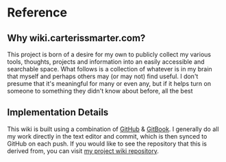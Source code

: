 # Reference

## Why wiki.carterissmarter.com?

This project is born of a desire for my own to publicly collect my various tools, thoughts, projects and information into an easily accessible and searchable space. What follows is a collection of whatever is in my brain that myself and perhaps others may \(or may not\) find useful. I don't presume that it's meaningful for many or even any, but if it helps turn on someone to something they didn't know about before, all the best

## Implementation Details

This wiki is built using a combination of [GitHub](https://www.github.com) & [GitBook](httsp://www.gitbook.com). I generally do all my work directly in the text editor and commit, which is then synced to GitHub on each push. If you would like to see the repository that this is derived from, you can visit [my project wiki repository](https://www.github.com/sdcarter/wiki).

